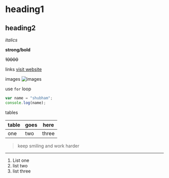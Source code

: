# heading1

## heading2

_italics_

**strong/bold**

~~10000~~

links
[visit website](https://google.com "google")

images
![images](https://www.google.com/search?q=images&rlz=1C1SQJL_enIN883IN883&source=lnms&tbm=isch&sa=X&ved=2ahUKEwi3h67wnOn5AhXUA6YKHalBBqkQ_AUoAnoECAEQBA&biw=958&bih=959&dpr=1#imgrc=DH7p1w2o_fIU8M "image")

use `for` loop

```javascript
var name = "shubham";
console.log(name);
```

tables

| table | goes | here  |
| ----- | ---- | ----- |
| one   | two  | three |

> keep smiling and work harder

---

1. List one
1. list two
1. list three
